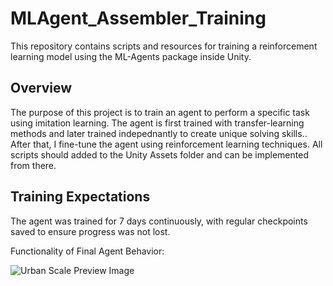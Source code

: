 # MLAgent_Assembler_Training

This repository contains scripts and resources for training a reinforcement learning model using the ML-Agents package inside Unity.

## Overview

The purpose of this project is to train an agent to perform a specific task using imitation learning. The agent is first trained with transfer-learning methods and later trained indepednantly to create unique solving skills.. After that, I fine-tune the agent using reinforcement learning techniques. All scripts should added to the Unity Assets folder and can be implemented from there.

## Training Expectations

The agent was trained for 7 days continuously, with regular checkpoints saved to ensure progress was not lost.

Functionality of Final Agent Behavior:

![Urban Scale Preview Image](/output-preview.gif)
